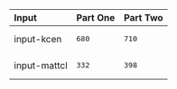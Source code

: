 | Input | Part One | Part Two |
|:---|:---|:---|
|input-kcen|<pre>680</pre>|<pre>710</pre>|
|input-mattcl|<pre>332</pre>|<pre>398</pre>|